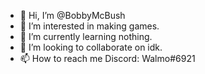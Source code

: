 - 👋 Hi, I’m @BobbyMcBush
- 👀 I’m interested in making games. 
- 🌱 I’m currently learning nothing.
- 💞️ I’m looking to collaborate on idk.
- 📫 How to reach me Discord: Walmo#6921

<!---
BobbyMcBush/BobbyMcBush is a ✨ special ✨ repository because its `README.md` (this file) appears on your GitHub profile.
You can click the Preview link to take a look at your changes.
--->
